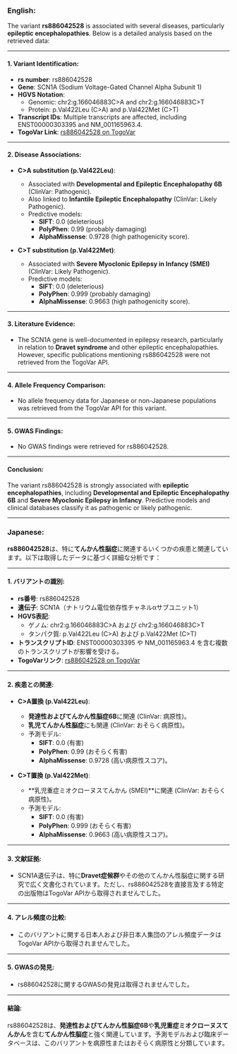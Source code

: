 ### English:
The variant **rs886042528** is associated with several diseases, particularly **epileptic encephalopathies**. Below is a detailed analysis based on the retrieved data:

---

#### 1. **Variant Identification**:
- **rs number**: rs886042528  
- **Gene**: SCN1A (Sodium Voltage-Gated Channel Alpha Subunit 1)  
- **HGVS Notation**:  
  - Genomic: chr2:g.166046883C>A and chr2:g.166046883C>T  
  - Protein: p.Val422Leu (C>A) and p.Val422Met (C>T)  
- **Transcript IDs**: Multiple transcripts are affected, including ENST00000303395 and NM_001165963.4.  
- **TogoVar Link**: [rs886042528 on TogoVar](https://togovar.org/variant/tgv417503323)

---

#### 2. **Disease Associations**:
- **C>A substitution (p.Val422Leu)**:  
  - Associated with **Developmental and Epileptic Encephalopathy 6B** (ClinVar: Pathogenic).  
  - Also linked to **Infantile Epileptic Encephalopathy** (ClinVar: Likely Pathogenic).  
  - Predictive models:  
    - **SIFT**: 0.0 (deleterious)  
    - **PolyPhen**: 0.99 (probably damaging)  
    - **AlphaMissense**: 0.9728 (high pathogenicity score).  

- **C>T substitution (p.Val422Met)**:  
  - Associated with **Severe Myoclonic Epilepsy in Infancy (SMEI)** (ClinVar: Likely Pathogenic).  
  - Predictive models:  
    - **SIFT**: 0.0 (deleterious)  
    - **PolyPhen**: 0.999 (probably damaging)  
    - **AlphaMissense**: 0.9663 (high pathogenicity score).  

---

#### 3. **Literature Evidence**:
- The SCN1A gene is well-documented in epilepsy research, particularly in relation to **Dravet syndrome** and other epileptic encephalopathies. However, specific publications mentioning rs886042528 were not retrieved from the TogoVar API.

---

#### 4. **Allele Frequency Comparison**:
- No allele frequency data for Japanese or non-Japanese populations was retrieved from the TogoVar API for this variant.

---

#### 5. **GWAS Findings**:
- No GWAS findings were retrieved for rs886042528.

---

#### Conclusion:
The variant rs886042528 is strongly associated with **epileptic encephalopathies**, including **Developmental and Epileptic Encephalopathy 6B** and **Severe Myoclonic Epilepsy in Infancy**. Predictive models and clinical databases classify it as pathogenic or likely pathogenic.

---

### Japanese:
**rs886042528**は、特に**てんかん性脳症**に関連するいくつかの疾患と関連しています。以下は取得したデータに基づく詳細な分析です：

---

#### 1. **バリアントの識別**:
- **rs番号**: rs886042528  
- **遺伝子**: SCN1A（ナトリウム電位依存性チャネルαサブユニット1）  
- **HGVS表記**:  
  - ゲノム: chr2:g.166046883C>A および chr2:g.166046883C>T  
  - タンパク質: p.Val422Leu (C>A) および p.Val422Met (C>T)  
- **トランスクリプトID**: ENST00000303395 や NM_001165963.4 を含む複数のトランスクリプトが影響を受ける。  
- **TogoVarリンク**: [rs886042528 on TogoVar](https://togovar.org/variant/tgv417503323)

---

#### 2. **疾患との関連**:
- **C>A置換 (p.Val422Leu)**:  
  - **発達性およびてんかん性脳症6B**に関連 (ClinVar: 病原性)。  
  - **乳児てんかん性脳症**にも関連 (ClinVar: おそらく病原性)。  
  - 予測モデル:  
    - **SIFT**: 0.0 (有害)  
    - **PolyPhen**: 0.99 (おそらく有害)  
    - **AlphaMissense**: 0.9728 (高い病原性スコア)。  

- **C>T置換 (p.Val422Met)**:  
  - **乳児重症ミオクローヌスてんかん (SMEI)**に関連 (ClinVar: おそらく病原性)。  
  - 予測モデル:  
    - **SIFT**: 0.0 (有害)  
    - **PolyPhen**: 0.999 (おそらく有害)  
    - **AlphaMissense**: 0.9663 (高い病原性スコア)。  

---

#### 3. **文献証拠**:
- SCN1A遺伝子は、特に**Dravet症候群**やその他のてんかん性脳症に関する研究で広く文書化されています。ただし、rs886042528を直接言及する特定の出版物はTogoVar APIから取得されませんでした。

---

#### 4. **アレル頻度の比較**:
- このバリアントに関する日本人および非日本人集団のアレル頻度データはTogoVar APIから取得されませんでした。

---

#### 5. **GWASの発見**:
- rs886042528に関するGWASの発見は取得されませんでした。

---

#### 結論:
rs886042528は、**発達性およびてんかん性脳症6B**や**乳児重症ミオクローヌスてんかん**を含む**てんかん性脳症**と強く関連しています。予測モデルおよび臨床データベースは、このバリアントを病原性またはおそらく病原性と分類しています。